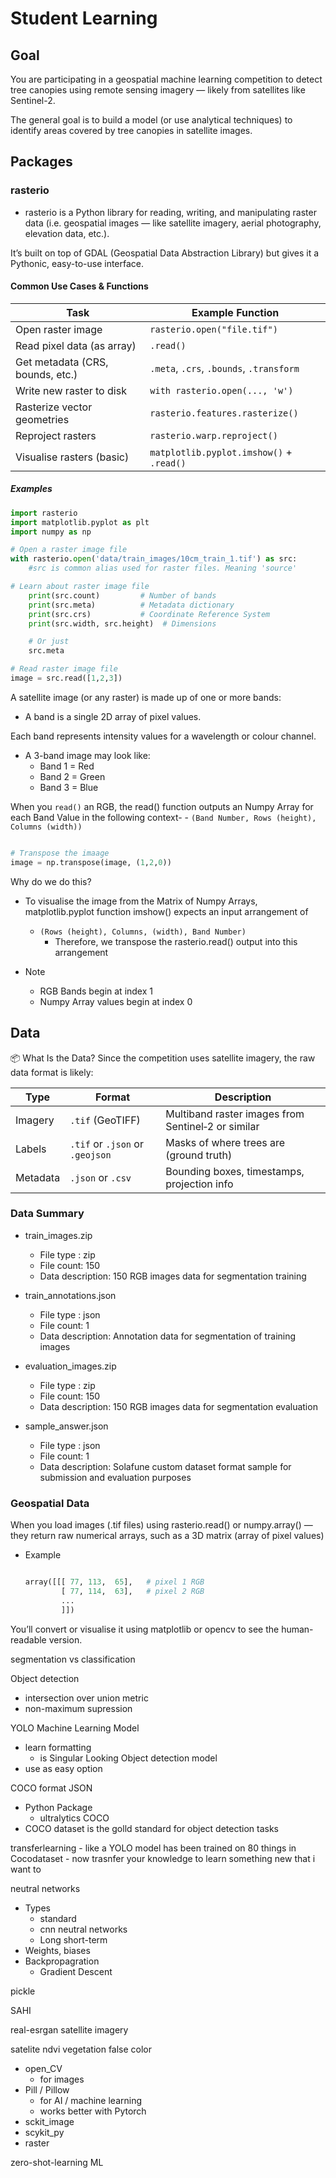 # Student Learning

## Goal

You are participating in a geospatial machine learning competition to detect tree canopies using remote sensing imagery — likely from satellites like Sentinel-2.

The general goal is to build a model (or use analytical techniques) to identify areas covered by tree canopies in satellite images.

## Packages

### rasterio 
- rasterio is a Python library for reading, writing, and manipulating raster data (i.e. geospatial images — like satellite imagery, aerial photography, elevation data, etc.).

It’s built on top of GDAL (Geospatial Data Abstraction Library) but gives it a Pythonic, easy-to-use interface.

#### Common Use Cases & Functions
| Task                             | Example Function                         |
| -------------------------------- | ---------------------------------------- |
| Open raster image                | `rasterio.open("file.tif")`              |
| Read pixel data (as array)       | `.read()`                                |
| Get metadata (CRS, bounds, etc.) | `.meta`, `.crs`, `.bounds`, `.transform` |
| Write new raster to disk         | `with rasterio.open(..., 'w')`           |
| Rasterize vector geometries      | `rasterio.features.rasterize()`          |
| Reproject rasters                | `rasterio.warp.reproject()`              |
| Visualise rasters (basic)        | `matplotlib.pyplot.imshow()` + `.read()` |

##### Examples
```python
import rasterio 
import matplotlib.pyplot as plt
import numpy as np

# Open a raster image file
with rasterio.open('data/train_images/10cm_train_1.tif') as src: 
    #src is common alias used for raster files. Meaning 'source'

# Learn about raster image file
    print(src.count)         # Number of bands
    print(src.meta)          # Metadata dictionary
    print(src.crs)           # Coordinate Reference System
    print(src.width, src.height)  # Dimensions

    # Or just
    src.meta

# Read raster image file
image = src.read([1,2,3])
```
A satellite image (or any raster) is made up of one or more bands:
- A band is a single 2D array of pixel values.

Each band represents intensity values for a wavelength or colour channel.
- A 3-band image may look like:
    - Band 1 = Red
    - Band 2 = Green
    - Band 3 = Blue

When you `read()` an RGB, the read() function outputs an Numpy Array for each Band Value in the following context- - `(Band Number, Rows (height), Columns (width))`

```python

# Transpose the imaage
image = np.transpose(image, (1,2,0))
```

Why do we do this?
- To visualise the image from the Matrix of Numpy Arrays, matplotlib.pyplot function imshow() expects an input  arrangement of
    - `(Rows (height), Columns, (width), Band Number)`
        - Therefore, we transpose the rasterio.read() output into this arrangement

- Note
    - RGB Bands begin at index 1
    - Numpy Array values begin at index 0



## Data 
📦 What Is the Data?
Since the competition uses satellite imagery, the raw data format is likely:

| Type     | Format                          | Description                                        |
| -------- | ------------------------------- | -------------------------------------------------- |
| Imagery  | `.tif` (GeoTIFF)                | Multiband raster images from Sentinel‑2 or similar |
| Labels   | `.tif` or `.json` or `.geojson` | Masks of where trees are (ground truth)            |
| Metadata | `.json` or `.csv`               | Bounding boxes, timestamps, projection info        |

### Data Summary

- train_images.zip
    - File type :	zip
    - File count:	150
    - Data description: 150 RGB images data for segmentation training


- train_annotations.json
    - File type	:	json
    - File count:	1
    - Data description: Annotation data for segmentation of training images


- evaluation_images.zip
    - File type :	zip
    - File count:	150
    - Data description:	150 RGB images data for segmentation evaluation


- sample_answer.json
    - File type	:	json
    - File count:	1
    - Data description:	Solafune custom dataset format sample for submission and evaluation purposes


### Geospatial Data

When you load images (.tif files) using rasterio.read() or numpy.array() — they return raw numerical arrays, such as a 3D matrix (array of pixel values)
- Example
    
    ```python

    array([[[ 77, 113,  65],   # pixel 1 RGB
            [ 77, 114,  63],   # pixel 2 RGB
            ... 
            ]])
    ``` 
You’ll convert or visualise it using matplotlib or opencv to see the human-readable version.





segmentation vs classification

Object detection 
- intersection over union metric
- non-maximum supression

YOLO Machine Learning Model
- learn formatting 
    - is Singular Looking Object detection model
- use as easy option

COCO format JSON
- Python Package
    - ultralytics COCO
- COCO dataset is the golld standard for object detection tasks

transferlearning
    - like a YOLO model has been trained on 80 things in Cocodataset
    - now trasnfer your knowledge to learn something new that i want to

neutral networks
- Types
    - standard
    - cnn neutral networks
    - Long short-term 
- Weights, biases
- Backpropagration
    - Gradient Descent

pickle


SAHI

real-esrgan satellite imagery


satelite ndvi vegetation 
    false color


- open_CV
    - for images
- Pill / Pillow
    - for AI / machine learning
    - works better with Pytorch
- sckit_image
- scykit_py
- raster

zero-shot-learning ML
